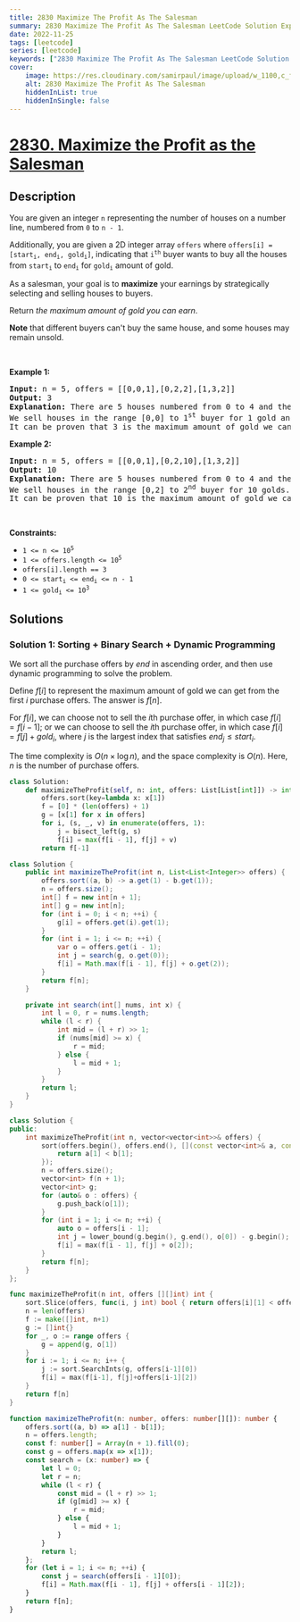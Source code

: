 ```yaml
---
title: 2830 Maximize The Profit As The Salesman
summary: 2830 Maximize The Profit As The Salesman LeetCode Solution Explained
date: 2022-11-25
tags: [leetcode]
series: [leetcode]
keywords: ["2830 Maximize The Profit As The Salesman LeetCode Solution Explained in all languages", "2830 Maximize The Profit As The Salesman", "LeetCode", "leetcode solution in Python3 C++ Java Go PHP Ruby Swift TypeScript Rust C# JavaScript C", "GeeksforGeeks", "InterviewBit", "Coding Ninjas", "HackerRank", "HackerEarth", "CodeChef", "TopCoder", "AlgoExpert", "freeCodeCamp", "Codeforces", "GitHub", "AtCoder", "Samir Paul"]
cover:
    image: https://res.cloudinary.com/samirpaul/image/upload/w_1100,c_fit,co_rgb:FFFFFF,l_text:Arial_75_bold:2830 Maximize The Profit As The Salesman - Solution Explained/problem-solving.webp
    alt: 2830 Maximize The Profit As The Salesman
    hiddenInList: true
    hiddenInSingle: false
---
```



# [2830. Maximize the Profit as the Salesman](https://leetcode.com/problems/maximize-the-profit-as-the-salesman)


## Description

<p>You are given an integer <code>n</code> representing the number of houses on a number line, numbered from <code>0</code> to <code>n - 1</code>.</p>

<p>Additionally, you are given a 2D integer array <code>offers</code> where <code>offers[i] = [start<sub>i</sub>, end<sub>i</sub>, gold<sub>i</sub>]</code>, indicating that <code>i<sup>th</sup></code> buyer wants to buy all the houses from <code>start<sub>i</sub></code> to <code>end<sub>i</sub></code> for <code>gold<sub>i</sub></code> amount of gold.</p>

<p>As a salesman, your goal is to <strong>maximize</strong> your earnings by strategically selecting and selling houses to buyers.</p>

<p>Return <em>the maximum amount of gold you can earn</em>.</p>

<p><strong>Note</strong> that different buyers can&#39;t buy the same house, and some houses may remain unsold.</p>

<p>&nbsp;</p>
<p><strong class="example">Example 1:</strong></p>

<pre>
<strong>Input:</strong> n = 5, offers = [[0,0,1],[0,2,2],[1,3,2]]
<strong>Output:</strong> 3
<strong>Explanation:</strong> There are 5 houses numbered from 0 to 4 and there are 3 purchase offers.
We sell houses in the range [0,0] to 1<sup>st</sup> buyer for 1 gold and houses in the range [1,3] to 3<sup>rd</sup> buyer for 2 golds.
It can be proven that 3 is the maximum amount of gold we can achieve.
</pre>

<p><strong class="example">Example 2:</strong></p>

<pre>
<strong>Input:</strong> n = 5, offers = [[0,0,1],[0,2,10],[1,3,2]]
<strong>Output:</strong> 10
<strong>Explanation:</strong> There are 5 houses numbered from 0 to 4 and there are 3 purchase offers.
We sell houses in the range [0,2] to 2<sup>nd</sup> buyer for 10 golds.
It can be proven that 10 is the maximum amount of gold we can achieve.
</pre>

<p>&nbsp;</p>
<p><strong>Constraints:</strong></p>

<ul>
	<li><code>1 &lt;= n &lt;= 10<sup>5</sup></code></li>
	<li><code>1 &lt;= offers.length &lt;= 10<sup>5</sup></code></li>
	<li><code>offers[i].length == 3</code></li>
	<li><code>0 &lt;= start<sub>i</sub> &lt;= end<sub>i</sub> &lt;= n - 1</code></li>
	<li><code>1 &lt;= gold<sub>i</sub> &lt;= 10<sup>3</sup></code></li>
</ul>

## Solutions

### Solution 1: Sorting + Binary Search + Dynamic Programming

We sort all the purchase offers by $end$ in ascending order, and then use dynamic programming to solve the problem.

Define $f[i]$ to represent the maximum amount of gold we can get from the first $i$ purchase offers. The answer is $f[n]$.

For $f[i]$, we can choose not to sell the $i$th purchase offer, in which case $f[i] = f[i - 1]$; or we can choose to sell the $i$th purchase offer, in which case $f[i] = f[j] + gold_i$, where $j$ is the largest index that satisfies $end_j \leq start_i$.

The time complexity is $O(n \times \log n)$, and the space complexity is $O(n)$. Here, $n$ is the number of purchase offers.

<!-- tabs:start -->

```python
class Solution:
    def maximizeTheProfit(self, n: int, offers: List[List[int]]) -> int:
        offers.sort(key=lambda x: x[1])
        f = [0] * (len(offers) + 1)
        g = [x[1] for x in offers]
        for i, (s, _, v) in enumerate(offers, 1):
            j = bisect_left(g, s)
            f[i] = max(f[i - 1], f[j] + v)
        return f[-1]
```

```java
class Solution {
    public int maximizeTheProfit(int n, List<List<Integer>> offers) {
        offers.sort((a, b) -> a.get(1) - b.get(1));
        n = offers.size();
        int[] f = new int[n + 1];
        int[] g = new int[n];
        for (int i = 0; i < n; ++i) {
            g[i] = offers.get(i).get(1);
        }
        for (int i = 1; i <= n; ++i) {
            var o = offers.get(i - 1);
            int j = search(g, o.get(0));
            f[i] = Math.max(f[i - 1], f[j] + o.get(2));
        }
        return f[n];
    }

    private int search(int[] nums, int x) {
        int l = 0, r = nums.length;
        while (l < r) {
            int mid = (l + r) >> 1;
            if (nums[mid] >= x) {
                r = mid;
            } else {
                l = mid + 1;
            }
        }
        return l;
    }
}
```

```cpp
class Solution {
public:
    int maximizeTheProfit(int n, vector<vector<int>>& offers) {
        sort(offers.begin(), offers.end(), [](const vector<int>& a, const vector<int>& b) {
            return a[1] < b[1];
        });
        n = offers.size();
        vector<int> f(n + 1);
        vector<int> g;
        for (auto& o : offers) {
            g.push_back(o[1]);
        }
        for (int i = 1; i <= n; ++i) {
            auto o = offers[i - 1];
            int j = lower_bound(g.begin(), g.end(), o[0]) - g.begin();
            f[i] = max(f[i - 1], f[j] + o[2]);
        }
        return f[n];
    }
};
```

```go
func maximizeTheProfit(n int, offers [][]int) int {
	sort.Slice(offers, func(i, j int) bool { return offers[i][1] < offers[j][1] })
	n = len(offers)
	f := make([]int, n+1)
	g := []int{}
	for _, o := range offers {
		g = append(g, o[1])
	}
	for i := 1; i <= n; i++ {
		j := sort.SearchInts(g, offers[i-1][0])
		f[i] = max(f[i-1], f[j]+offers[i-1][2])
	}
	return f[n]
}
```

```ts
function maximizeTheProfit(n: number, offers: number[][]): number {
    offers.sort((a, b) => a[1] - b[1]);
    n = offers.length;
    const f: number[] = Array(n + 1).fill(0);
    const g = offers.map(x => x[1]);
    const search = (x: number) => {
        let l = 0;
        let r = n;
        while (l < r) {
            const mid = (l + r) >> 1;
            if (g[mid] >= x) {
                r = mid;
            } else {
                l = mid + 1;
            }
        }
        return l;
    };
    for (let i = 1; i <= n; ++i) {
        const j = search(offers[i - 1][0]);
        f[i] = Math.max(f[i - 1], f[j] + offers[i - 1][2]);
    }
    return f[n];
}
```

<!-- tabs:end -->

<!-- end -->
